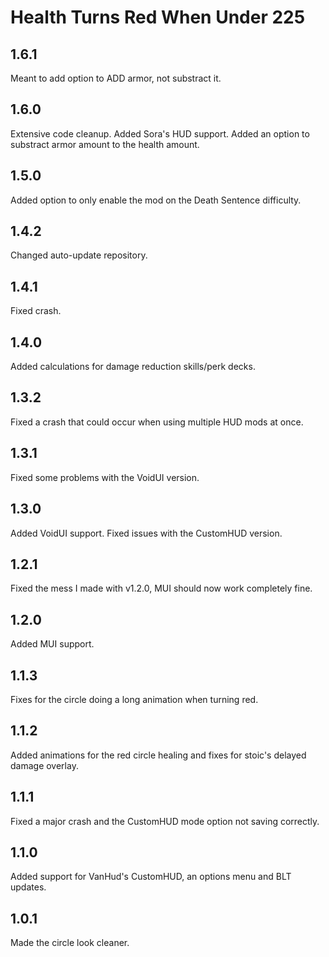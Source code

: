 # Health Turns Red When Under 225
## 1.6.1
Meant to add option to ADD armor, not substract it.
## 1.6.0
Extensive code cleanup. Added Sora's HUD support. Added an option to substract armor amount to the health amount.
## 1.5.0
Added option to only enable the mod on the Death Sentence difficulty.
## 1.4.2
Changed auto-update repository.
## 1.4.1
Fixed crash.
## 1.4.0
Added calculations for damage reduction skills/perk decks.
## 1.3.2
Fixed a crash that could occur when using multiple HUD mods at once.
## 1.3.1
Fixed some problems with the VoidUI version.
## 1.3.0
Added VoidUI support. Fixed issues with the CustomHUD version.
## 1.2.1
Fixed the mess I made with v1.2.0, MUI should now work completely fine.
## 1.2.0
Added MUI support.
## 1.1.3
Fixes for the circle doing a long animation when turning red.
## 1.1.2
Added animations for the red circle healing and fixes for stoic's delayed damage overlay.
## 1.1.1
Fixed a major crash and the CustomHUD mode option not saving correctly.
## 1.1.0
Added support for VanHud's CustomHUD, an options menu and BLT updates.
## 1.0.1
Made the circle look cleaner.